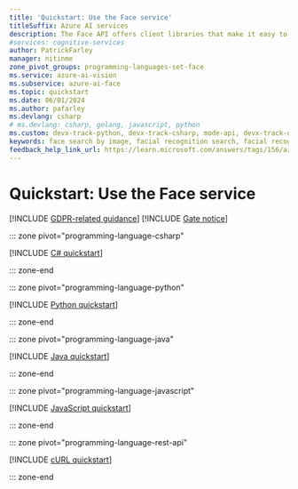 ```yaml
---
title: 'Quickstart: Use the Face service'
titleSuffix: Azure AI services
description: The Face API offers client libraries that make it easy to detect, find similar, identify, verify and more.
#services: cognitive-services
author: PatrickFarley
manager: nitinme
zone_pivot_groups: programming-languages-set-face
ms.service: azure-ai-vision
ms.subservice: azure-ai-face
ms.topic: quickstart
ms.date: 06/01/2024
ms.author: pafarley
ms.devlang: csharp
# ms.devlang: csharp, golang, javascript, python
ms.custom: devx-track-python, devx-track-csharp, mode-api, devx-track-dotnet, devx-track-extended-java, devx-track-js
keywords: face search by image, facial recognition search, facial recognition, face recognition app
feedback_help_link_url: https://learn.microsoft.com/answers/tags/156/azure-face
---
```


# Quickstart: Use the Face service

[!INCLUDE [GDPR-related guidance](../includes/identity-data-notice.md)]
[!INCLUDE [Gate notice](../includes/identity-gate-notice.md)]

::: zone pivot="programming-language-csharp"

[!INCLUDE [C# quickstart](../includes/quickstarts-sdk/identity-csharp-sdk.md)]

::: zone-end


::: zone pivot="programming-language-python"

[!INCLUDE [Python quickstart](../includes/quickstarts-sdk/identity-python-sdk.md)]

::: zone-end

::: zone pivot="programming-language-java"

[!INCLUDE [Java quickstart](../includes/quickstarts-sdk/identity-java-sdk.md)]

::: zone-end

::: zone pivot="programming-language-javascript"

[!INCLUDE [JavaScript quickstart](../includes/quickstarts-sdk/identity-javascript-sdk.md)]

::: zone-end

::: zone pivot="programming-language-rest-api"

[!INCLUDE [cURL quickstart](../includes/identity-curl-quickstart.md)]

::: zone-end
